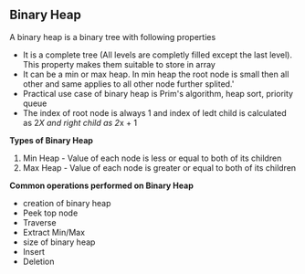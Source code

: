 ## Binary Heap

A binary heap is a binary tree with following properties

- It is a complete tree (All levels are completly filled except the last level). This property makes them suitable to store in array
- It can be a min or max heap. In min heap the root node is small then all other and same applies to all other node further splited.'
- Practical use case of binary heap is Prim's algorithm, heap sort, priority queue
- The index of root node is always 1 and index of ledt child is calculated as 2*X and right child as 2*x + 1

**Types of Binary Heap**

1. Min Heap - Value of each node is less or equal to both of its children
2. Max Heap - Value of each node is greater or equal to both of its children

**Common operations performed on Binary Heap**

- creation of binary heap
- Peek top node
- Traverse
- Extract Min/Max
- size of binary heap
- Insert
- Deletion

